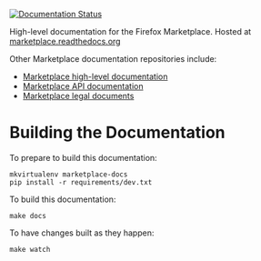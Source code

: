 [![Documentation Status](https://readthedocs.org/projects/marketplace/badge/?version=latest)](https://readthedocs.org/projects/marketplace/?badge=latest)

High-level documentation for the Firefox Marketplace. Hosted at
[marketplace.readthedocs.org](https://marketplace.readthedocs.org)

Other Marketplace documentation repositories include:

- [Marketplace high-level documentation](https://github.com/mozilla/marketplace-docs)
- [Marketplace API documentation](https://github.com/mozilla/zamboni/tree/master/docs/api)
- [Marketplace legal documents](https://github.com/mozilla/legal-docs)

# Building the Documentation

To prepare to build this documentation:

    mkvirtualenv marketplace-docs
    pip install -r requirements/dev.txt

To build this documentation:

    make docs

To have changes built as they happen:

    make watch

